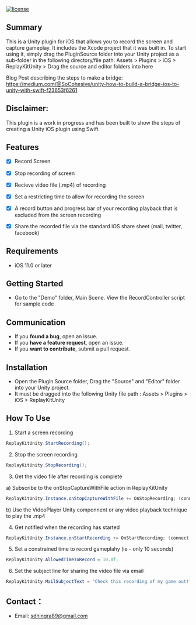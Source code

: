 
[![license](https://img.shields.io/github/license/mashape/apistatus.svg)](https://github.com/ustwo/ReplayKitUnityBridge)


## Summary 

This is a Unity plugin for iOS that allows you to record the screen and capture gameplay. It includes the Xcode project that it was built in. To start using it, simply drag the PluginSource folder into your Unity project as a sub-folder in the following directory/file path: Assets > Plugins > iOS > ReplayKitUnity > Drag the source and editor folders into here


Blog Post describing the steps to make a bridge: https://medium.com/@SoCohesive/unity-how-to-build-a-bridge-ios-to-unity-with-swift-f23653f6261

## Disclaimer:

This plugin is a work in progress and has been built to show the steps of creating a Unity iOS plugin using Swift

## Features

- [x] Record Screen
- [x] Stop recording of screen
- [x] Recieve video file (.mp4) of recording
- [x] Set a restricting time to allow for recording the screen
- [x] A record button and progress bar of your recording playback that is excluded from the screen recording
- [x] Share the recorded file via the standard iOS share sheet (mail, twitter, facebook)


## Requirements

- iOS 11.0 or later

## Getting Started

- Go to the "Demo" folder, Main Scene. View the RecordController script for sample code


## Communication

- If you **found a bug**, open an issue.
- If you **have a feature request**, open an issue.
- If you **want to contribute**, submit a pull request.


## Installation

- Open the Plugin Source folder, Drag the "Source" and "Editor" folder into your Unity project.
- It must be dragged into the following Unity file path : Assets > Plugins > iOS > ReplayKitUnity

## How To Use


 
1. Start a screen recording

```csharp
ReplayKitUnity.StartRecording();
```

2. Stop the screen recording


```csharp
ReplayKitUnity.StopRecording();
```

3. Get the video file after recording is complete

 a) Subscribe to the onStopCaptureWithFile action in ReplayKitUnity
 
 ```csharp
 ReplayKitUnity.Instance.onStopCaptureWithFile += OnStopRecording; (connect to your function)
 ```
 
 b) Use the VideoPlayer Unity componnent or any video playback technique to play the .mp4
 
 
 4.  Get notified when the recording has started
 
 ```csharp
 ReplayKitUnity.Instance.onStartRecording += OnStartRecording; (connect to your function)
 ```

5. Set a constrained time to record gameplahy (ie - only 10 seconds)

```csharp
ReplayKitUnity.AllowedTimeToRecord = 10.0f;
 ```

6. Set the subject line for sharing the video file via email
```csharp
ReplayKitUnity.MailSubjectText = "Check this recording of my game out!";
 ```


## Contact：
- Email:  sdhingra89@gmail.com


